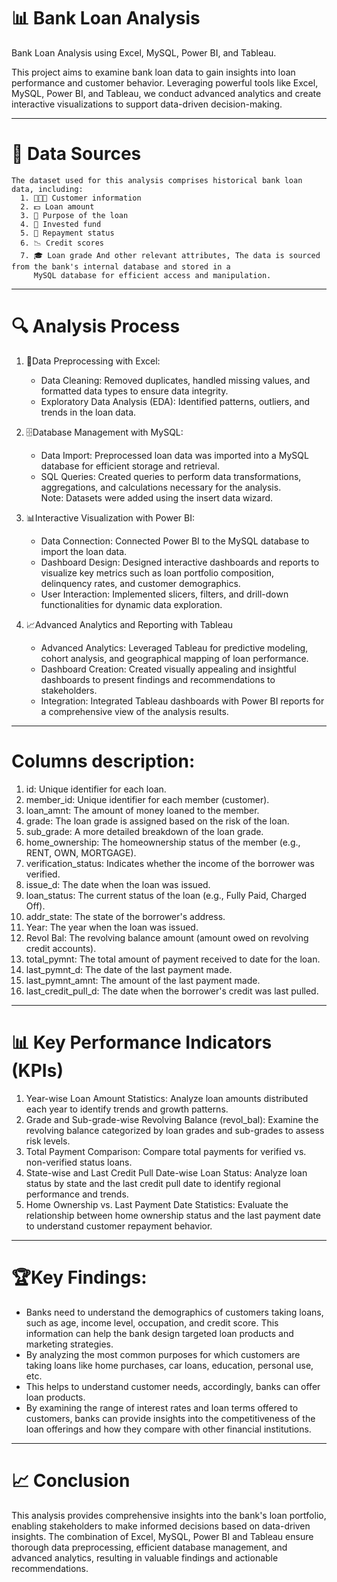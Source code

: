 # 📊 Bank Loan Analysis
  Bank Loan Analysis using Excel, MySQL, Power BI, and Tableau.
  
  This project aims to examine bank loan data to gain insights into loan performance and customer behavior. 
  Leveraging powerful tools like Excel, MySQL, Power BI, and Tableau, we conduct advanced analytics and create interactive visualizations to support data-driven decision-making.

---
# 📁 Data Sources
    The dataset used for this analysis comprises historical bank loan data, including:
      1. 🧑‍🤝‍🧑 Customer information
      2. 💵 Loan amount
      3. 📝 Purpose of the loan
      4. 💼 Invested fund
      5. 🔄 Repayment status
      6. 📉 Credit scores
      7. 🎓 Loan grade And other relevant attributes, The data is sourced from the bank's internal database and stored in a
         MySQL database for efficient access and manipulation.

---
# 🔍 Analysis Process 
  1. 🧹Data Preprocessing with Excel:
       - Data Cleaning: Removed duplicates, handled missing values, and formatted data types to ensure data integrity.
       - Exploratory Data Analysis (EDA): Identified patterns, outliers, and trends in the loan data.
  
  2. 🗄️Database Management with MySQL:
       - Data Import: Preprocessed loan data was imported into a MySQL database for efficient storage and retrieval.
       - SQL Queries: Created queries to perform data transformations, aggregations, and calculations necessary for the analysis.                                       
         Note: Datasets were added using the insert data wizard.
  
  3. 📊Interactive Visualization with Power BI:
       - Data Connection: Connected Power BI to the MySQL database to import the loan data.
       - Dashboard Design: Designed interactive dashboards and reports to visualize key metrics such as loan portfolio composition, delinquency rates, and customer demographics.
       - User Interaction: Implemented slicers, filters, and drill-down functionalities for dynamic data exploration.
 
  4. 📈Advanced Analytics and Reporting with Tableau
       - Advanced Analytics: Leveraged Tableau for predictive modeling, cohort analysis, and geographical mapping of loan performance.
       - Dashboard Creation: Created visually appealing and insightful dashboards to present findings and recommendations to stakeholders.
       - Integration: Integrated Tableau dashboards with Power BI reports for a comprehensive view of the analysis results.

---

# Columns description:
  1. id: Unique identifier for each loan.
  2. member_id: Unique identifier for each member (customer).
  3. loan_amnt: The amount of money loaned to the member.
  4. grade: The loan grade is assigned based on the risk of the loan.
  5. sub_grade: A more detailed breakdown of the loan grade.
  6. home_ownership: The homeownership status of the member (e.g., RENT, OWN, MORTGAGE).
  7. verification_status: Indicates whether the income of the borrower was verified.
  8. issue_d: The date when the loan was issued.
  9. loan_status: The current status of the loan (e.g., Fully Paid, Charged Off).
  10. addr_state: The state of the borrower's address.
  11. Year: The year when the loan was issued.
  12. Revol Bal: The revolving balance amount (amount owed on revolving credit accounts).
  13. total_pymnt: The total amount of payment received to date for the loan.
  14. last_pymnt_d: The date of the last payment made.
  15. last_pymnt_amnt: The amount of the last payment made.
  16. last_credit_pull_d: The date when the borrower's credit was last pulled.
---

# 📊 Key Performance Indicators (KPIs)
  1. Year-wise Loan Amount Statistics: Analyze loan amounts distributed each year to identify trends and growth patterns.
  2. Grade and Sub-grade-wise Revolving Balance (revol_bal): Examine the revolving balance categorized by loan grades and sub-grades to assess risk levels.
  3. Total Payment Comparison: Compare total payments for verified vs. non-verified status loans.
  4. State-wise and Last Credit Pull Date-wise Loan Status: Analyze loan status by state and the last credit pull date to identify regional performance and trends.
  5. Home Ownership vs. Last Payment Date Statistics: Evaluate the relationship between home ownership status and the last payment date to understand customer repayment behavior.

---

# 🏆Key Findings:
  - Banks need to understand the demographics of customers taking loans, such as age, income level, occupation, and credit score. This information can help the bank design targeted loan products and marketing strategies.
  - By analyzing the most common purposes for which customers are taking loans like home purchases, car loans, education, personal use, etc.
  - This helps to understand customer needs, accordingly, banks can offer loan products.
  - By examining the range of interest rates and loan terms offered to customers, banks can provide insights into the competitiveness of the loan offerings and how they compare with other financial institutions.
    
---

# 📈 Conclusion
 This analysis provides comprehensive insights into the bank's loan portfolio, enabling stakeholders to make informed decisions based on data-driven insights. The combination of Excel, MySQL,
 Power BI and Tableau ensure thorough data preprocessing, efficient database management, and advanced analytics, resulting in valuable findings and actionable recommendations.
